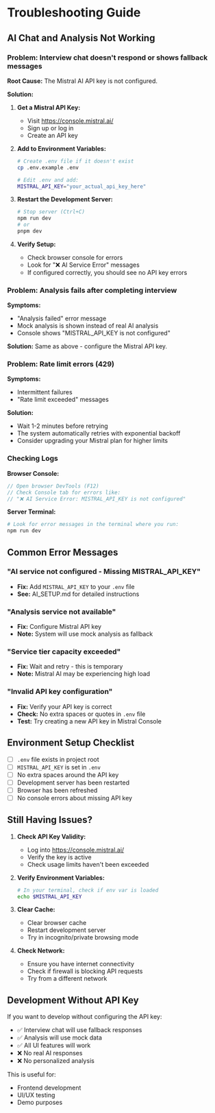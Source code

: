 # Troubleshooting Guide

## AI Chat and Analysis Not Working

### Problem: Interview chat doesn't respond or shows fallback messages

**Root Cause:** The Mistral AI API key is not configured.

**Solution:**

1. **Get a Mistral API Key:**
   - Visit https://console.mistral.ai/
   - Sign up or log in
   - Create an API key

2. **Add to Environment Variables:**
   ```bash
   # Create .env file if it doesn't exist
   cp .env.example .env
   
   # Edit .env and add:
   MISTRAL_API_KEY="your_actual_api_key_here"
   ```

3. **Restart the Development Server:**
   ```bash
   # Stop server (Ctrl+C)
   npm run dev
   # or
   pnpm dev
   ```

4. **Verify Setup:**
   - Check browser console for errors
   - Look for "❌ AI Service Error" messages
   - If configured correctly, you should see no API key errors

### Problem: Analysis fails after completing interview

**Symptoms:**
- "Analysis failed" error message
- Mock analysis is shown instead of real AI analysis
- Console shows "MISTRAL_API_KEY is not configured"

**Solution:** Same as above - configure the Mistral API key.

### Problem: Rate limit errors (429)

**Symptoms:**
- Intermittent failures
- "Rate limit exceeded" messages

**Solution:**
- Wait 1-2 minutes before retrying
- The system automatically retries with exponential backoff
- Consider upgrading your Mistral plan for higher limits

### Checking Logs

**Browser Console:**
```javascript
// Open browser DevTools (F12)
// Check Console tab for errors like:
// "❌ AI Service Error: MISTRAL_API_KEY is not configured"
```

**Server Terminal:**
```bash
# Look for error messages in the terminal where you run:
npm run dev
```

## Common Error Messages

### "AI service not configured - Missing MISTRAL_API_KEY"
- **Fix:** Add `MISTRAL_API_KEY` to your `.env` file
- **See:** AI_SETUP.md for detailed instructions

### "Analysis service not available"
- **Fix:** Configure Mistral API key
- **Note:** System will use mock analysis as fallback

### "Service tier capacity exceeded"
- **Fix:** Wait and retry - this is temporary
- **Note:** Mistral AI may be experiencing high load

### "Invalid API key configuration"
- **Fix:** Verify your API key is correct
- **Check:** No extra spaces or quotes in `.env` file
- **Test:** Try creating a new API key in Mistral Console

## Environment Setup Checklist

- [ ] `.env` file exists in project root
- [ ] `MISTRAL_API_KEY` is set in `.env`
- [ ] No extra spaces around the API key
- [ ] Development server has been restarted
- [ ] Browser has been refreshed
- [ ] No console errors about missing API key

## Still Having Issues?

1. **Check API Key Validity:**
   - Log into https://console.mistral.ai/
   - Verify the key is active
   - Check usage limits haven't been exceeded

2. **Verify Environment Variables:**
   ```bash
   # In your terminal, check if env var is loaded
   echo $MISTRAL_API_KEY
   ```

3. **Clear Cache:**
   - Clear browser cache
   - Restart development server
   - Try in incognito/private browsing mode

4. **Check Network:**
   - Ensure you have internet connectivity
   - Check if firewall is blocking API requests
   - Try from a different network

## Development Without API Key

If you want to develop without configuring the API key:
- ✅ Interview chat will use fallback responses
- ✅ Analysis will use mock data
- ✅ All UI features will work
- ❌ No real AI responses
- ❌ No personalized analysis

This is useful for:
- Frontend development
- UI/UX testing
- Demo purposes

